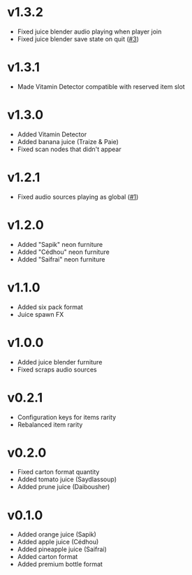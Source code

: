 # v1.3.2
 - Fixed juice blender audio playing when player join
 - Fixed juice blender save state on quit ([#3](https://github.com/Shlygly/LethalCompanyJuicesMod/issues/3))

# v1.3.1
 - Made Vitamin Detector compatible with reserved item slot

# v1.3.0
 - Added Vitamin Detector
 - Added banana juice (Traize & Paie)
 - Fixed scan nodes that didn't appear

# v1.2.1
 - Fixed audio sources playing as global ([#1](https://github.com/Shlygly/LethalCompanyJuicesMod/issues/1))

# v1.2.0
 - Added "Sapik" neon furniture
 - Added "Cédhou" neon furniture
 - Added "Saifrai" neon furniture

# v1.1.0
 - Added six pack format
 - Juice spawn FX

# v1.0.0
 - Added juice blender furniture
 - Fixed scraps audio sources

# v0.2.1
 - Configuration keys for items rarity
 - Rebalanced item rarity

# v0.2.0
 - Fixed carton format quantity
 - Added tomato juice (Saydlassoup)
 - Added prune juice (Daibousher)

# v0.1.0
 - Added orange juice (Sapik)
 - Added apple juice (Cédhou)
 - Added pineapple juice (Saifrai)
 - Added carton format
 - Added premium bottle format
